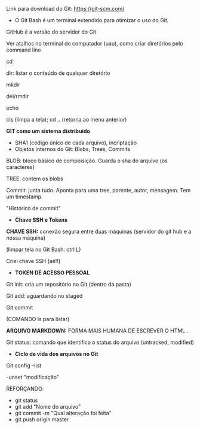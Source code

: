 Link para download do Git: https://git-scm.com/

- O Git Bash é um terminal extendido para otimizar o uso do Git.

GitHub é a versão do servidor do Git 

Ver atalhos no terminal do computador (uau), como criar diretórios pelo command line 

cd 

dir: listar o conteúdo de qualquer diretório 

mkdir 

del/rmdir 

echo 

cls (limpa a tela); cd .. (retorna ao menu anterior) 

 

**GIT como um sistema distribuído** 

- SHA1 (código único de cada arquivo), incriptação 
- Objetos internos do Git: Blobs, Trees, Commits 

 

BLOB: bloco básico de compoisição. Guarda o sha do arquivo (os caracteres) 

TREE: contém os blobs 

Commit: junta tudo. Aponta para uma tree, parente, autor, mensagem. Tem um timestamp. 

"Histórico de commit" 

 

- **Chave SSH e Tokens** 

**CHAVE SSH:** conexão segura entre duas máquinas (servidor do git hub e a nossa máquina) 

(limpar tela no Git Bash: ctrl L) 

Criei chave SSH  (aê!!)

- **TOKEN DE ACESSO PESSOAL** 

 Git init: cria um repositório no Git (dentro da pasta) 

Git add: aguardando no staged 

Git commit 

(COMANDO ls para listar) 

 

**ARQUIVO MARKDOWN:** FORMA MAIS HUMANA DE ESCREVER O HTML .

Git status: comando que identifica o status do arquivo (untracked, modified) 

- **Ciclo de vida dos arquivos no Git** 

 Git config –list 

-unset "modificação" 



REFORÇANDO:

- git status
- git add "Nome do arquivo"
- git commit -m "Qual alteração foi feita"
- git push origin master